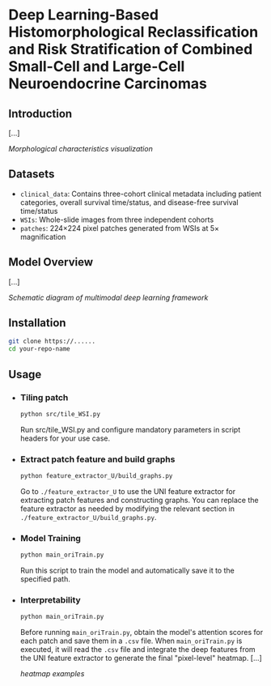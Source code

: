 # Deep Learning-Based Histomorphological Reclassification and Risk Stratification of Combined Small-Cell and Large-Cell Neuroendocrine Carcinomas

## Introduction
[...]

*Morphological characteristics visualization*

## Datasets
- ​`clinical_data`: Contains three-cohort clinical metadata including patient categories, overall survival time/status, and disease-free survival time/status
- ​`WSIs`: Whole-slide images from three independent cohorts
- ​`patches`: 224×224 pixel patches generated from WSIs at 5× magnification

## Model Overview
[...]

*Schematic diagram of multimodal deep learning framework*

## Installation
```bash
git clone https://......
cd your-repo-name
```

## Usage
- ### ​Tiling patch
  ```bash
  python src/tile_WSI.py
  ```
  Run src/tile_WSI.py and configure mandatory parameters in script headers for your use case.
- ### ​Extract patch feature and build graphs
  ```bash
  python feature_extractor_U/build_graphs.py
  ```
  Go to `./feature_extractor_U` to use the UNI feature extractor for extracting patch features and constructing graphs. You can replace the feature extractor as needed by modifying the relevant section in `./feature_extractor_U/build_graphs.py`.
- ### ​Model Training
  ```bash
  python main_oriTrain.py
  ```
  Run this script to train the model and automatically save it to the specified path.
- ### ​Interpretability
  ```bash
  python main_oriTrain.py
  ```
  Before running `main_oriTrain.py`, obtain the model's attention scores for each patch and save them in a `.csv` file. When `main_oriTrain.py` is executed, it will read the `.csv` file and integrate the deep features from the UNI feature     extractor to generate the final "pixel-level" heatmap.
  [...]
  
  *heatmap examples*
